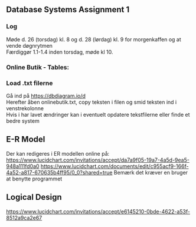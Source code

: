 ## Database Systems Assignment 1

### Log

Møde d. 26 (torsdag) kl. 8 og d. 28 (lørdag) kl. 9 for morgenkaffen og at vende døgnrytmen <br>
Færdiggør 1.1-1.4 inden torsdag, møde kl 10.

### Online Butik - Tables:


### Load .txt filerne
Gå ind på https://dbdiagram.io/d <br>
Herefter åben onlinebutik.txt, copy teksten i filen og smid teksten ind i venstrekolonne <br>
Hvis i har lavet ændringer kan i eventuelt opdatere tekstfilerne eller finde et bedre system


## E-R Model
Der kan redigeres i ER modellen online på:
https://www.lucidchart.com/invitations/accept/da7a9f05-19a7-4a5d-9ea5-948a111fd0a0
https://www.lucidchart.com/documents/edit/c955acf9-166f-4a52-a817-670635b4ff95/0_0?shared=true
Bemærk det kræver en bruger at benytte programmet


## Logical Design
https://www.lucidchart.com/invitations/accept/e6145210-0bde-4622-a53f-8512a9ca2e67
